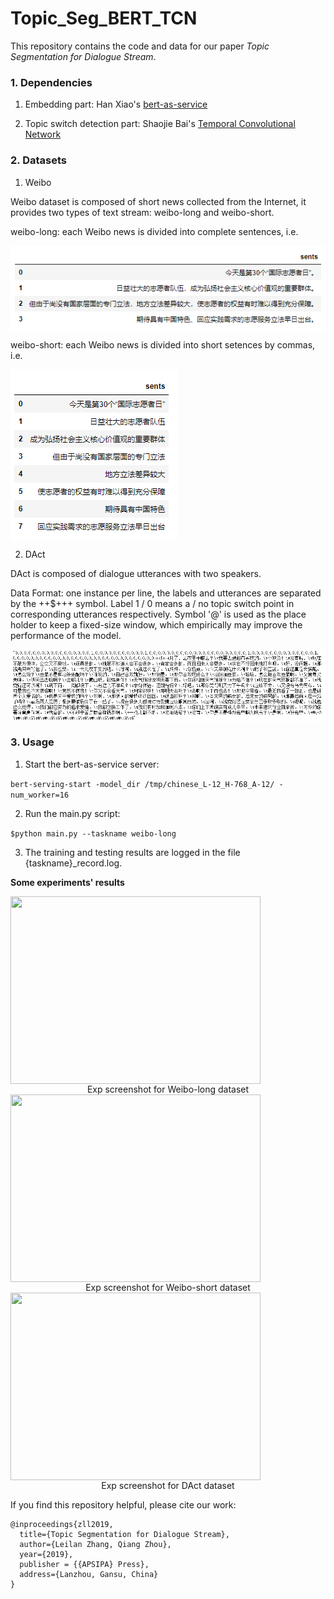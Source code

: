 # Topic_Seg_BERT_TCN
This repository contains the code and data for our paper *Topic Segmentation for Dialogue Stream*.

### 1. Dependencies

1) Embedding part: Han Xiao's [bert-as-service](https://github.com/hanxiao/bert-as-service)

2) Topic switch detection part: Shaojie Bai's [Temporal Convolutional Network](https://github.com/locuslab/TCN)

### 2. Datasets

1) Weibo

Weibo dataset is composed of short news collected from the Internet, it provides two types of text stream: weibo-long and weibo-short.

weibo-long: each Weibo news is divided into complete sentences, i.e.

<img src="./imgs/weibo-long_example.png" align=center />

weibo-short: each Weibo news is divided into short setences by commas, i.e.

<img src="./imgs/weibo-short_example.png" align=center />

2) DAct

DAct is composed of dialogue utterances with two speakers.

Data Format: one instance per line, the labels and utterances are separated by the ++$+++ symbol. Label 1 / 0 means a / no topic switch point in corresponding utterances respectively. Symbol '@' is used as the place holder to keep a fixed-size window, which empirically may improve the performance of the model.

<img src="./imgs/dact_example.png" align=center />



### 3. Usage

1) Start the bert-as-service server:

```bert-serving-start -model_dir /tmp/chinese_L-12_H-768_A-12/ -num_worker=16```

2) Run the main.py script:

```$python main.py --taskname weibo-long```

3) The training and testing results are logged in the file {taskname}_record.log.



**Some experiments' results**

<img width="400" height="300" src="./imgs/weibo-long_result.png" align=center />

<center>Exp screenshot for Weibo-long dataset</center>



<img width="400" height="300" src="./imgs/weibo-short_result.png" align=center />

<center>Exp screenshot for Weibo-short dataset</center>



<img width="400" height="300" src="./imgs/dact_result.png" align=center />

<center> Exp screenshot for DAct dataset</center>



 If you find this repository helpful, please cite our work:

```
@inproceedings{zll2019,
  title={Topic Segmentation for Dialogue Stream},
  author={Leilan Zhang, Qiang Zhou},
  year={2019},
  publisher = {{APSIPA} Press},
  address={Lanzhou, Gansu, China}
}
```